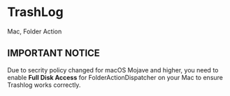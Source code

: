 # TrashLog
Mac, Folder Action

## **IMPORTANT NOTICE**
Due to secrity policy changed for macOS Mojave and higher, you need to enable **Full Disk Access** for FolderActionDispatcher on your Mac to ensure Trashlog works correctly.
